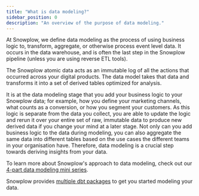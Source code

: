 ```yaml
---
title: "What is data modeling?"
sidebar_position: 0
description: "An overview of the purpose of data modeling."
---
```


At Snowplow, we define data modeling as the process of using business logic to, transform, aggregate, or otherwise process event level data. It occurs in the data warehouse, and is often the last step in the Snowplow pipeline (unless you are using reverse ETL tools).

The Snowplow atomic data acts as an immutable log of all the actions that occurred across your digital products. The data model takes that data and transforms it into a set of derived tables optimized for analysis.

It is at the data modeling stage that you add your business logic to your Snowplow data; for example, how you define your marketing channels, what counts as a conversion, or how you segment your customers. As this logic is separate from the data you collect, you are able to update the logic and rerun it over your entire set of raw, immutable data to produce new derived data if you change your mind at a later stage. Not only can you add business logic to the data during modeling, you can also aggregate the same data into different tables based on the use cases the different teams in your organisation have. Therefore, data modeling is a crucial step towards deriving insights from your data.

To learn more about Snowplow's approach to data modeling, check out our [4-part data modeling mini series](https://snowplowanalytics.com/events/data-modeling-mini-series/).

Snowplow provides [multiple dbt packages](/docs/modeling-your-data/modeling-your-data-with-dbt/index.md) to get you started modeling your data.
